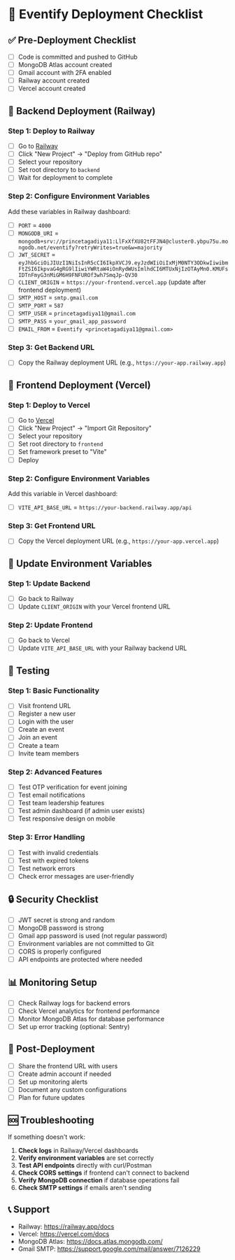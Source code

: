 # 🚀 Eventify Deployment Checklist

## ✅ Pre-Deployment Checklist

- [ ] Code is committed and pushed to GitHub
- [ ] MongoDB Atlas account created
- [ ] Gmail account with 2FA enabled
- [ ] Railway account created
- [ ] Vercel account created

## 🔧 Backend Deployment (Railway)

### Step 1: Deploy to Railway
- [ ] Go to [Railway](https://railway.app/)
- [ ] Click "New Project" → "Deploy from GitHub repo"
- [ ] Select your repository
- [ ] Set root directory to `backend`
- [ ] Wait for deployment to complete

### Step 2: Configure Environment Variables
Add these variables in Railway dashboard:

- [ ] `PORT` = `4000`
- [ ] `MONGODB_URI` = `mongodb+srv://princetagadiya11:LlFxXfXU82tFFJN4@cluster0.ybpu75u.mongodb.net/eventify?retryWrites=true&w=majority`
- [ ] `JWT_SECRET` = `eyJhbGciOiJIUzI1NiIsInR5cCI6IkpXVCJ9.eyJzdWIiOiIxMjM0NTY3ODkwIiwibmFtZSI6IkpvaG4gRG9lIiwiYWRtaW4iOnRydWUsImlhdCI6MTUxNjIzOTAyMn0.KMUFsIDTnFmyG3nMiGM6H9FNFUROf3wh7SmqJp-QV30`
- [ ] `CLIENT_ORIGIN` = `https://your-frontend.vercel.app` (update after frontend deployment)
- [ ] `SMTP_HOST` = `smtp.gmail.com`
- [ ] `SMTP_PORT` = `587`
- [ ] `SMTP_USER` = `princetagadiya11@gmail.com`
- [ ] `SMTP_PASS` = `your_gmail_app_password`
- [ ] `EMAIL_FROM` = `Eventify <princetagadiya11@gmail.com>`

### Step 3: Get Backend URL
- [ ] Copy the Railway deployment URL (e.g., `https://your-app.railway.app`)

## 🎨 Frontend Deployment (Vercel)

### Step 1: Deploy to Vercel
- [ ] Go to [Vercel](https://vercel.com/)
- [ ] Click "New Project" → "Import Git Repository"
- [ ] Select your repository
- [ ] Set root directory to `frontend`
- [ ] Set framework preset to "Vite"
- [ ] Deploy

### Step 2: Configure Environment Variables
Add this variable in Vercel dashboard:

- [ ] `VITE_API_BASE_URL` = `https://your-backend.railway.app/api`

### Step 3: Get Frontend URL
- [ ] Copy the Vercel deployment URL (e.g., `https://your-app.vercel.app`)

## 🔄 Update Environment Variables

### Step 1: Update Backend
- [ ] Go back to Railway
- [ ] Update `CLIENT_ORIGIN` with your Vercel frontend URL

### Step 2: Update Frontend
- [ ] Go back to Vercel
- [ ] Update `VITE_API_BASE_URL` with your Railway backend URL

## 🧪 Testing

### Step 1: Basic Functionality
- [ ] Visit frontend URL
- [ ] Register a new user
- [ ] Login with the user
- [ ] Create an event
- [ ] Join an event
- [ ] Create a team
- [ ] Invite team members

### Step 2: Advanced Features
- [ ] Test OTP verification for event joining
- [ ] Test email notifications
- [ ] Test team leadership features
- [ ] Test admin dashboard (if admin user exists)
- [ ] Test responsive design on mobile

### Step 3: Error Handling
- [ ] Test with invalid credentials
- [ ] Test with expired tokens
- [ ] Test network errors
- [ ] Check error messages are user-friendly

## 🔒 Security Checklist

- [ ] JWT secret is strong and random
- [ ] MongoDB password is strong
- [ ] Gmail app password is used (not regular password)
- [ ] Environment variables are not committed to Git
- [ ] CORS is properly configured
- [ ] API endpoints are protected where needed

## 📊 Monitoring Setup

- [ ] Check Railway logs for backend errors
- [ ] Check Vercel analytics for frontend performance
- [ ] Monitor MongoDB Atlas for database performance
- [ ] Set up error tracking (optional: Sentry)

## 🎉 Post-Deployment

- [ ] Share the frontend URL with users
- [ ] Create admin account if needed
- [ ] Set up monitoring alerts
- [ ] Document any custom configurations
- [ ] Plan for future updates

## 🆘 Troubleshooting

If something doesn't work:

1. **Check logs** in Railway/Vercel dashboards
2. **Verify environment variables** are set correctly
3. **Test API endpoints** directly with curl/Postman
4. **Check CORS settings** if frontend can't connect to backend
5. **Verify MongoDB connection** if database operations fail
6. **Check SMTP settings** if emails aren't sending

## 📞 Support

- Railway: https://railway.app/docs
- Vercel: https://vercel.com/docs
- MongoDB Atlas: https://docs.atlas.mongodb.com/
- Gmail SMTP: https://support.google.com/mail/answer/7126229
